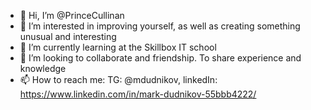 - 👋 Hi, I’m @PrinceCullinan
- 👀 I’m interested in improving yourself, as well as сreating something unusual and interesting
- 🌱 I’m currently learning at the Skillbox IT school
- 💞️ I’m looking to collaborate and friendship. To share experience and knowledge
- 📫 How to reach me: TG: @mdudnikov, linkedIn: https://www.linkedin.com/in/mark-dudnikov-55bbb4222/
